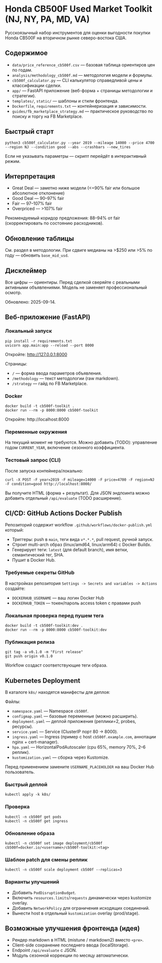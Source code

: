 # Honda CB500F Used Market Toolkit (NJ, NY, PA, MD, VA)

Русскоязычный набор инструментов для оценки выгодности покупки Honda CB500F на вторичном рынке северо-востока США.

## Содержимое
* `data/price_reference_cb500f.csv` — базовая таблица ориентиров цен по годам.
* `analysis/methodology_cb500f.md` — методология модели и формулы.
* `cb500f_calculator.py` — CLI калькулятор справедливой цены и классификации сделки.
* `app/` — FastAPI приложение (веб-форма + страницы методологии и стратегии).
* `templates/`, `static/` — шаблоны и стили фронтенда.
* `Dockerfile`, `requirements.txt` — контейнеризация и зависимости.
* `guides/fb_marketplace_strategy.md` — практическое руководство по поиску и торгу на FB Marketplace.

## Быстрый старт
```
python3 cb500f_calculator.py --year 2019 --mileage 14000 --price 4700 --region NJ --condition good --abs --crashbars --new_tires
```

Если не указывать параметры — скрипт перейдёт в интерактивный режим.

## Интерпретация
* Great Deal — заметно ниже модели (<=90% fair или большое абсолютное отклонение)
* Good Deal — 90–97% fair
* Fair — 97–107% fair
* Overpriced — >107% fair

Рекомендуемый коридор предложения: 88–94% от fair (скорректировать по состоянию расходников).

## Обновление таблицы
См. раздел в методологии. При сдвиге медианы на >$250 или >5% по году — обновить `base_mid_usd`.

## Дисклеймер
Все цифры — ориентиры. Перед сделкой сверяйте с реальными активными объявлениями. Модель не заменяет профессиональный осмотр.

Обновлено: 2025-09-14.

## Веб-приложение (FastAPI)

### Локальный запуск
```
pip install -r requirements.txt
uvicorn app.main:app --reload --port 8000
```
Откройте: http://127.0.0.1:8000

Страницы:
* `/` — форма ввода параметров объявления.
* `/methodology` — текст методологии (raw markdown).
* `/strategy` — гайд по FB Marketplace.

### Docker
```
docker build -t cb500f-toolkit .
docker run --rm -p 8000:8000 cb500f-toolkit
```
Откройте: http://localhost:8000

### Переменные окружения
На текущий момент не требуются. Можно добавить (TODO): управление годом `CURRENT_YEAR`, включение сезонного коэффициента.

### Тестовый запрос (CLI)
После запуска контейнера/локально:
```
curl -X POST -F year=2019 -F mileage=14000 -F price=4700 -F region=NJ -F condition=good http://localhost:8000/
```
Вы получите HTML (форма + результат). Для JSON эндпоинта можно добавить отдельный `/api/evaluate` (TODO расширение).

## CI/CD: GitHub Actions Docker Publish

Репозиторий содержит workflow `.github/workflows/docker-publish.yml` который:
* Триггеры: push в `main`, теги вида `v*.*.*`, pull request, ручной запуск.
* Строит multi-arch образ (linux/amd64, linux/arm64) с Docker Buildx.
* Генерирует теги: `latest` (для default branch), имя ветки, семантический тег, SHA.
* Пушит в Docker Hub.

### Требуемые секреты GitHub
В настройках репозитория `Settings -> Secrets and variables -> Actions` создайте:
* `DOCKERHUB_USERNAME` — ваш логин Docker Hub
* `DOCKERHUB_TOKEN` — токен/пароль access token с правами push

### Локальная проверка перед пушем тега
```
docker build -t cb500f-toolkit:dev .
docker run --rm -p 8000:8000 cb500f-toolkit:dev
```

### Публикация релиза
```
git tag -a v0.1.0 -m "First release"
git push origin v0.1.0
```
Workflow создаст соответствующие теги образа.

## Kubernetes Deployment

В каталоге `k8s/` находятся манифесты для деплоя:

Файлы:
* `namespace.yaml` — Namespace `cb500f`.
* `configmap.yaml` — базовые переменные (можно расширить).
* `deployment.yaml` — деплой приложения (реплики=2, probes, ресурсы).
* `service.yaml` — Service (ClusterIP порт 80 -> 8000).
* `ingress.yaml` — Ingress (пример с host `cb500f.example.com`, аннотации nginx + cert-manager).
* `hpa.yaml` — HorizontalPodAutoscaler (cpu 65%, memory 70%, 2–6 реплик).
* `kustomization.yaml` — сборка через Kustomize.

Перед применением замените `USERNAME_PLACEHOLDER` на ваш Docker Hub пользователь.

### Быстрый деплой
```
kubectl apply -k k8s/
```

### Проверка
```
kubectl -n cb500f get pods
kubectl -n cb500f get ingress
```

### Обновление образа
```
kubectl -n cb500f set image deployment/cb500f cb500f=docker.io/<username>/cb500f-toolkit:<tag>
```

### Шаблон patch для смены реплик
```
kubectl -n cb500f scale deployment cb500f --replicas=3
```

### Варианты улучшений
* Добавить `PodDisruptionBudget`.
* Включить `resources.limits`/`requests` динамически через kustomize overlay.
* Добавить `NetworkPolicy` для ограничения исходящих соединений.
* Вынести host в отдельный `kustomization` overlay (prod/stage).


## Возможные улучшения фронтенда (идея)
* Рендер markdown в HTML (mistune / markdown2) вместо `<pre>`.
* Client-side сохранение последнего ввода (localStorage).
* Endpoint `/api/evaluate` с JSON.
* Модуль сезонной коррекции по месяцу автоматически.

